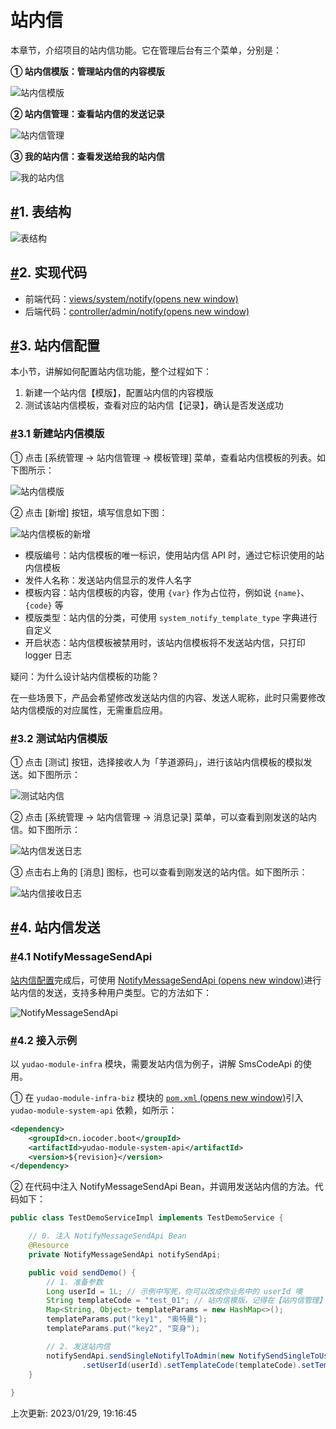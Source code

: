 # 站内信

本章节，介绍项目的站内信功能。它在管理后台有三个菜单，分别是：

**① 站内信模版：管理站内信的内容模版**

![站内信模版](https://doc.iocoder.cn/img/%E7%AB%99%E5%86%85%E4%BF%A1%E9%85%8D%E7%BD%AE/%E6%BC%94%E7%A4%BA-%E7%AB%99%E5%86%85%E4%BF%A1%E6%A8%A1%E7%89%88.png)

**② 站内信管理：查看站内信的发送记录**

![站内信管理](https://doc.iocoder.cn/img/%E7%AB%99%E5%86%85%E4%BF%A1%E9%85%8D%E7%BD%AE/%E6%BC%94%E7%A4%BA-%E7%AB%99%E5%86%85%E4%BF%A1%E7%AE%A1%E7%90%86.png)

**③ 我的站内信：查看发送给我的站内信**

![我的站内信](https://doc.iocoder.cn/img/%E7%AB%99%E5%86%85%E4%BF%A1%E9%85%8D%E7%BD%AE/%E6%BC%94%E7%A4%BA-%E6%88%91%E7%9A%84%E7%AB%99%E5%86%85%E4%BF%A1.png)

## [#](https://doc.iocoder.cn/notify/#_1-表结构)1. 表结构

![表结构](https://doc.iocoder.cn/img/%E7%AB%99%E5%86%85%E4%BF%A1%E9%85%8D%E7%BD%AE/%E8%A1%A8%E7%BB%93%E6%9E%84.png)

## [#](https://doc.iocoder.cn/notify/#_2-实现代码)2. 实现代码

- 前端代码：[views/system/notify(opens new window)](https://github.com/YunaiV/ruoyi-vue-pro/blob/master/yudao-ui-admin/src/views/system/notify/)
- 后端代码：[controller/admin/notify(opens new window)](https://github.com/YunaiV/ruoyi-vue-pro/blob/master/yudao-module-system/yudao-module-system-biz/src/main/java/cn/iocoder/yudao/module/system/controller/admin/notify/)

## [#](https://doc.iocoder.cn/notify/#_3-站内信配置)3. 站内信配置

本小节，讲解如何配置站内信功能，整个过程如下：

1. 新建一个站内信【模版】，配置站内信的内容模版
2. 测试该站内信模板，查看对应的站内信【记录】，确认是否发送成功

### [#](https://doc.iocoder.cn/notify/#_3-1-新建站内信模版)3.1 新建站内信模版

① 点击 [系统管理 -> 站内信管理 -> 模板管理] 菜单，查看站内信模板的列表。如下图所示：

![站内信模版](https://doc.iocoder.cn/img/%E7%AB%99%E5%86%85%E4%BF%A1%E9%85%8D%E7%BD%AE/%E6%BC%94%E7%A4%BA-%E7%AB%99%E5%86%85%E4%BF%A1%E6%A8%A1%E7%89%88.png)

② 点击 [新增] 按钮，填写信息如下图：

![站内信模板的新增](https://doc.iocoder.cn/img/%E7%AB%99%E5%86%85%E4%BF%A1%E9%85%8D%E7%BD%AE/%E7%AB%99%E5%86%85%E4%BF%A1%E9%85%8D%E7%BD%AE-%E6%96%B0%E5%A2%9E%E7%AB%99%E5%86%85%E4%BF%A1%E6%A8%A1%E7%89%88.png)

- 模版编号：站内信模板的唯一标识，使用站内信 API 时，通过它标识使用的站内信模板
- 发件人名称：发送站内信显示的发件人名字
- 模板内容：站内信模板的内容，使用 `{var}` 作为占位符，例如说 `{name}`、`{code}` 等
- 模版类型：站内信的分类，可使用 `system_notify_template_type` 字典进行自定义
- 开启状态：站内信模板被禁用时，该站内信模板将不发送站内信，只打印 logger 日志

疑问：为什么设计站内信模板的功能？

在一些场景下，产品会希望修改发送站内信的内容、发送人昵称，此时只需要修改站内信模版的对应属性，无需重启应用。

### [#](https://doc.iocoder.cn/notify/#_3-2-测试站内信模版)3.2 测试站内信模版

① 点击 [测试] 按钮，选择接收人为「芋道源码」，进行该站内信模板的模拟发送。如下图所示：

![测试站内信](https://doc.iocoder.cn/img/%E7%AB%99%E5%86%85%E4%BF%A1%E9%85%8D%E7%BD%AE/%E7%AB%99%E5%86%85%E4%BF%A1%E9%85%8D%E7%BD%AE-%E6%B5%8B%E8%AF%95%E7%AB%99%E5%86%85%E4%BF%A1.png)

② 点击 [系统管理 -> 站内信管理 -> 消息记录] 菜单，可以查看到刚发送的站内信。如下图所示：

![站内信发送日志](https://doc.iocoder.cn/img/%E7%AB%99%E5%86%85%E4%BF%A1%E9%85%8D%E7%BD%AE/%E7%AB%99%E5%86%85%E4%BF%A1%E9%85%8D%E7%BD%AE-%E7%AB%99%E5%86%85%E4%BF%A1%E5%8F%91%E9%80%81%E6%97%A5%E5%BF%97.png)

③ 点击右上角的 [消息] 图标，也可以查看到刚发送的站内信。如下图所示：

![站内信接收日志](https://doc.iocoder.cn/img/%E7%AB%99%E5%86%85%E4%BF%A1%E9%85%8D%E7%BD%AE/%E7%AB%99%E5%86%85%E4%BF%A1%E9%85%8D%E7%BD%AE-%E7%AB%99%E5%86%85%E4%BF%A1%E6%8E%A5%E6%94%B6%E6%97%A5%E5%BF%97.png)

## [#](https://doc.iocoder.cn/notify/#_4-站内信发送)4. 站内信发送

### [#](https://doc.iocoder.cn/notify/#_4-1-notifymessagesendapi)4.1 NotifyMessageSendApi

[站内信配置](https://doc.iocoder.cn/#_3-站内信配置)完成后，可使用 [NotifyMessageSendApi (opens new window)](https://github.com/YunaiV/ruoyi-vue-pro/blob/master/yudao-module-system/yudao-module-system-api/src/main/java/cn/iocoder/yudao/module/system/api/notify/NotifyMessageSendApi.java)进行站内信的发送，支持多种用户类型。它的方法如下：

![NotifyMessageSendApi](https://doc.iocoder.cn/img/%E7%AB%99%E5%86%85%E4%BF%A1%E9%85%8D%E7%BD%AE/%E7%AB%99%E5%86%85%E4%BF%A1%E5%8F%91%E9%80%81-NotifyMessageSendApi.png)

### [#](https://doc.iocoder.cn/notify/#_4-2-接入示例)4.2 接入示例

以 `yudao-module-infra` 模块，需要发站内信为例子，讲解 SmsCodeApi 的使用。

① 在 `yudao-module-infra-biz` 模块的 [`pom.xml` (opens new window)](https://github.com/YunaiV/ruoyi-vue-pro/blob/master/yudao-module-infra/yudao-module-infra-biz/pom.xml)引入 `yudao-module-system-api` 依赖，如所示：

```xml
<dependency>
    <groupId>cn.iocoder.boot</groupId>
    <artifactId>yudao-module-system-api</artifactId>
    <version>${revision}</version>
</dependency>
```

② 在代码中注入 NotifyMessageSendApi Bean，并调用发送站内信的方法。代码如下：

```java
public class TestDemoServiceImpl implements TestDemoService {

    // 0. 注入 NotifyMessageSendApi Bean
    @Resource
    private NotifyMessageSendApi notifySendApi;

    public void sendDemo() {
        // 1. 准备参数
        Long userId = 1L; // 示例中写死，你可以改成你业务中的 userId 噢
        String templateCode = "test_01"; // 站内信模版，记得在【站内信管理】中配置噢
        Map<String, Object> templateParams = new HashMap<>();
        templateParams.put("key1", "奥特曼");
        templateParams.put("key2", "变身");

        // 2. 发送站内信
        notifySendApi.sendSingleNotifylToAdmin(new NotifySendSingleToUserReqDTO()
                .setUserId(userId).setTemplateCode(templateCode).setTemplateParams(templateParams));
    }
    
}
```

上次更新: 2023/01/29, 19:16:45
